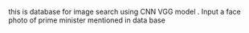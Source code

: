 this is database for image search using CNN VGG model . Input a face photo of prime minister mentioned in data base
